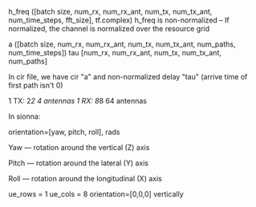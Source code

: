 h_freq ([batch size, num_rx, num_rx_ant, num_tx, num_tx_ant, num_time_steps, fft_size], tf.complex)
h_freq is non-normalized  – If normalized, the channel is normalized over the resource grid

a ([batch size, num_rx, num_rx_ant, num_tx, num_tx_ant, num_paths, num_time_steps])
tau [num_rx, num_rx_ant, num_tx, num_tx_ant, num_paths]


In cir file, we have cir "a" and non-normalized delay "tau" (arrive time of first path isn't 0)

1 TX: 2*2 4 antennas
1 RX: 8*8 64 antennas

In sionna:

orientation=[yaw, pitch, roll], rads

Yaw — rotation around the vertical (Z) axis

Pitch — rotation around the lateral (Y) axis

Roll — rotation around the longitudinal (X) axis

ue_rows = 1
ue_cols = 8
orientation=[0,0,0] vertically

